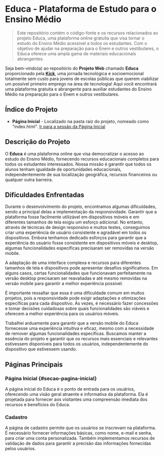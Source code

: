 # Educa - Plataforma de Estudo para o Ensino Médio
> Este repositório contém o código-fonte e os recursos relacionados ao projeto Educa, uma plataforma online gratuita que visa tornar o estudo do Ensino Médio acessível a todos os estudantes. Com o objetivo de ajudar na preparação para o Enem e outros vestibulares, o Educa oferece uma ampla gama de materiais educacionais abrangentes.

Seja bem-vindo(a) ao repositório do **Projeto Web** chamado **Educa** proporcionado pela [**Kick**](https://soukick.com.br/), uma jornada tecnológica e socioemocional totalmente sem custo para jovens de escolas públicas que querem viabilizar um possível primeiro emprego na área de tecnologia! Aqui você encontrará uma plataforma gratuita e abrangente para auxiliar estudantes do Ensino Médio na preparação para o Enem e outros vestibulares.

## Índice do Projeto
- **Página Inicial** - Localizado na pasta raiz do projeto, nomeado como "index.html". [Ir para a sessão da Página Inicial](#secao-pagina-inicial)

## Descrição do Projeto
O **Educa** é uma plataforma online que visa democratizar o acesso ao estudo do Ensino Médio, fornecendo recursos educacionais completos para todos os estudantes interessados. Nossa missão é garantir que todos os alunos tenham igualdade de oportunidades educacionais, independentemente de sua localização geográfica, recursos financeiros ou qualquer outra barreira.

## Dificuldades Enfrentadas
Durante o desenvolvimento do projeto, encontramos algumas dificuldades, sendo a principal delas a implementação da responsividade. Garantir que a plataforma fosse facilmente utilizável em dispositivos móveis e em diferentes tamanhos de tela exigiu um esforço adicional. No entanto, através de técnicas de design responsivo e muitos testes, conseguimos criar uma experiência de usuário consistente e agradável em todos os dispositivos. Embora tenhamos dedicado esforços para garantir que a experiência do usuário fosse consistente em dispositivos móveis e desktop, algumas funcionalidades específicas precisaram ser removidas na versão mobile.

A adaptação de uma interface complexa e recursos para diferentes tamanhos de tela e dispositivos pode apresentar desafios significativos. Em alguns casos, certas funcionalidades que funcionavam perfeitamente na versão desktop precisaram ser reavaliadas e até mesmo removidas na versão mobile para garantir a melhor experiência possível.

É importante ressaltar que essa é uma dificuldade comum em muitos projetos, pois a responsividade pode exigir adaptações e otimizações específicas para cada dispositivo. Às vezes, é necessário fazer concessões e tomar decisões cuidadosas sobre quais funcionalidades são viáveis e oferecem a melhor experiência para os usuários móveis.

Trabalhei arduamente para garantir que a versão mobile do Educa fornecesse uma experiência intuitiva e eficaz, mesmo com a necessidade de remover algumas funcionalidades específicas. Buscamos manter a essência do projeto e garantir que os recursos mais essenciais e relevantes estivessem disponíveis para todos os usuários, independentemente do dispositivo que estivessem usando.

## Páginas Principais
### Página Inicial {#secao-pagina-inicial}
A página inicial do Educa é o ponto de entrada para os usuários, oferecendo uma visão geral atraente e informativa da plataforma. Ela é projetada para fornecer aos visitantes uma compreensão imediata dos recursos e benefícios do Educa.

### Cadastro
A página de cadastro permite que os usuários se inscrevam na plataforma. É necessário fornecer informações básicas, como nome, e-mail e senha, para criar uma conta personalizada. Também implementamos recursos de validação de dados para garantir a precisão das informações fornecidas pelos usuários.

